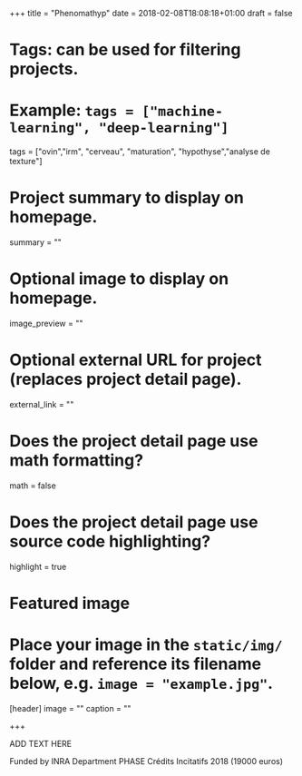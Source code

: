 +++
title = "Phenomathyp"
date = 2018-02-08T18:08:18+01:00
draft = false

# Tags: can be used for filtering projects.
# Example: `tags = ["machine-learning", "deep-learning"]`
tags = ["ovin","irm", "cerveau", "maturation", "hypothyse","analyse de texture"]

# Project summary to display on homepage.
summary = ""

# Optional image to display on homepage.
image_preview = ""

# Optional external URL for project (replaces project detail page).
external_link = ""

# Does the project detail page use math formatting?
math = false

# Does the project detail page use source code highlighting?
highlight = true

# Featured image
# Place your image in the `static/img/` folder and reference its filename below, e.g. `image = "example.jpg"`.
[header]
image = ""
caption = ""

+++

ADD TEXT HERE

Funded by INRA Department PHASE Crédits Incitatifs 2018 (19000 euros)
